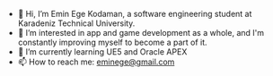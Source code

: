 - 👋 Hi, I’m Emin Ege Kodaman, a software engineering student at Karadeniz Technical University.
- 👀 I’m interested in app and game development as a whole, and I'm constantly improving myself to become a part of it.
- 🌱 I’m currently learning UE5 and Oracle APEX
- 📫 How to reach me: eminege@gmail.com
